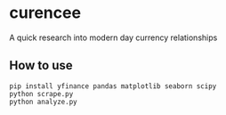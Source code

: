 # curencee
A quick research into modern day currency relationships

## How to use

```shell
pip install yfinance pandas matplotlib seaborn scipy
python scrape.py
python analyze.py
```
